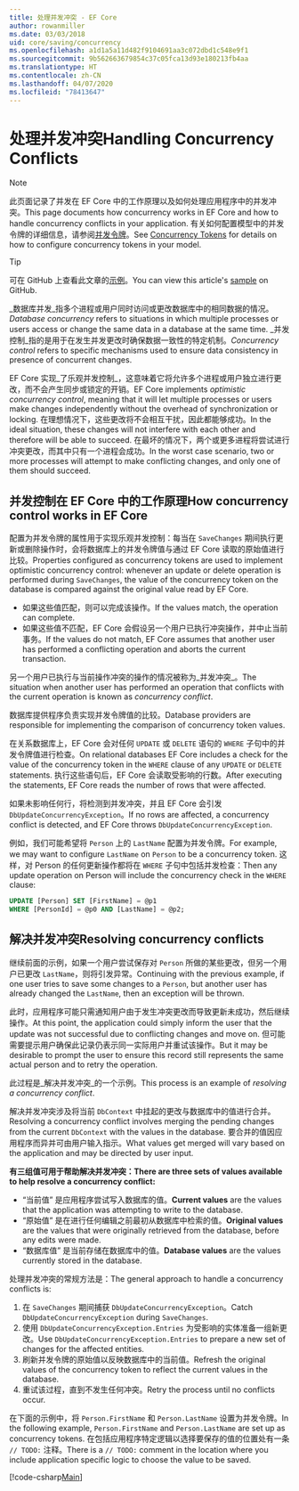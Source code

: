 ```yaml
---
title: 处理并发冲突 - EF Core
author: rowanmiller
ms.date: 03/03/2018
uid: core/saving/concurrency
ms.openlocfilehash: a1d1a5a11d482f9104691aa3c072dbd1c548e9f1
ms.sourcegitcommit: 9b562663679854c37c05fca13d93e180213fb4aa
ms.translationtype: HT
ms.contentlocale: zh-CN
ms.lasthandoff: 04/07/2020
ms.locfileid: "78413647"
---
```

# <a name="handling-concurrency-conflicts"></a><span data-ttu-id="2d9ed-102">处理并发冲突</span><span class="sxs-lookup"><span data-stu-id="2d9ed-102">Handling Concurrency Conflicts</span></span>

> [!NOTE]
> <span data-ttu-id="2d9ed-103">此页面记录了并发在 EF Core 中的工作原理以及如何处理应用程序中的并发冲突。</span><span class="sxs-lookup"><span data-stu-id="2d9ed-103">This page documents how concurrency works in EF Core and how to handle concurrency conflicts in your application.</span></span> <span data-ttu-id="2d9ed-104">有关如何配置模型中的并发令牌的详细信息，请参阅[并发令牌](xref:core/modeling/concurrency)。</span><span class="sxs-lookup"><span data-stu-id="2d9ed-104">See [Concurrency Tokens](xref:core/modeling/concurrency) for details on how to configure concurrency tokens in your model.</span></span>

> [!TIP]
> <span data-ttu-id="2d9ed-105">可在 GitHub 上查看此文章的[示例](https://github.com/dotnet/EntityFramework.Docs/tree/master/samples/core/Saving/Concurrency/)。</span><span class="sxs-lookup"><span data-stu-id="2d9ed-105">You can view this article's [sample](https://github.com/dotnet/EntityFramework.Docs/tree/master/samples/core/Saving/Concurrency/) on GitHub.</span></span>

<span data-ttu-id="2d9ed-106">_数据库并发_指多个进程或用户同时访问或更改数据库中的相同数据的情况。</span><span class="sxs-lookup"><span data-stu-id="2d9ed-106">_Database concurrency_ refers to situations in which multiple processes or users access or change the same data in a database at the same time.</span></span> <span data-ttu-id="2d9ed-107">_并发控制_指的是用于在发生并发更改时确保数据一致性的特定机制。</span><span class="sxs-lookup"><span data-stu-id="2d9ed-107">_Concurrency control_ refers to specific mechanisms used to ensure data consistency in presence of concurrent changes.</span></span>

<span data-ttu-id="2d9ed-108">EF Core 实现_了乐观并发控制_，这意味着它将允许多个进程或用户独立进行更改，而不会产生同步或锁定的开销。</span><span class="sxs-lookup"><span data-stu-id="2d9ed-108">EF Core implements _optimistic concurrency control_, meaning that it will let multiple processes or users make changes independently without the overhead of synchronization or locking.</span></span> <span data-ttu-id="2d9ed-109">在理想情况下，这些更改将不会相互干扰，因此都能够成功。</span><span class="sxs-lookup"><span data-stu-id="2d9ed-109">In the ideal situation, these changes will not interfere with each other and therefore will be able to succeed.</span></span> <span data-ttu-id="2d9ed-110">在最坏的情况下，两个或更多进程将尝试进行冲突更改，而其中只有一个进程会成功。</span><span class="sxs-lookup"><span data-stu-id="2d9ed-110">In the worst case scenario, two or more processes will attempt to make conflicting changes, and only one of them should succeed.</span></span>

## <a name="how-concurrency-control-works-in-ef-core"></a><span data-ttu-id="2d9ed-111">并发控制在 EF Core 中的工作原理</span><span class="sxs-lookup"><span data-stu-id="2d9ed-111">How concurrency control works in EF Core</span></span>

<span data-ttu-id="2d9ed-112">配置为并发令牌的属性用于实现乐观并发控制：每当在 `SaveChanges` 期间执行更新或删除操作时，会将数据库上的并发令牌值与通过 EF Core 读取的原始值进行比较。</span><span class="sxs-lookup"><span data-stu-id="2d9ed-112">Properties configured as concurrency tokens are used to implement optimistic concurrency control: whenever an update or delete operation is performed during `SaveChanges`, the value of the concurrency token on the database is compared against the original value read by EF Core.</span></span>

- <span data-ttu-id="2d9ed-113">如果这些值匹配，则可以完成该操作。</span><span class="sxs-lookup"><span data-stu-id="2d9ed-113">If the values match, the operation can complete.</span></span>
- <span data-ttu-id="2d9ed-114">如果这些值不匹配，EF Core 会假设另一个用户已执行冲突操作，并中止当前事务。</span><span class="sxs-lookup"><span data-stu-id="2d9ed-114">If the values do not match, EF Core assumes that another user has performed a conflicting operation and aborts the current transaction.</span></span>

<span data-ttu-id="2d9ed-115">另一个用户已执行与当前操作冲突的操作的情况被称为_并发冲突_。</span><span class="sxs-lookup"><span data-stu-id="2d9ed-115">The situation when another user has performed an operation that conflicts with the current operation is known as _concurrency conflict_.</span></span>

<span data-ttu-id="2d9ed-116">数据库提供程序负责实现并发令牌值的比较。</span><span class="sxs-lookup"><span data-stu-id="2d9ed-116">Database providers are responsible for implementing the comparison of concurrency token values.</span></span>

<span data-ttu-id="2d9ed-117">在关系数据库上，EF Core 会对任何 `UPDATE` 或 `DELETE` 语句的 `WHERE` 子句中的并发令牌值进行检查。</span><span class="sxs-lookup"><span data-stu-id="2d9ed-117">On relational databases EF Core includes a check for the value of the concurrency token in the `WHERE` clause of any `UPDATE` or `DELETE` statements.</span></span> <span data-ttu-id="2d9ed-118">执行这些语句后，EF Core 会读取受影响的行数。</span><span class="sxs-lookup"><span data-stu-id="2d9ed-118">After executing the statements, EF Core reads the number of rows that were affected.</span></span>

<span data-ttu-id="2d9ed-119">如果未影响任何行，将检测到并发冲突，并且 EF Core 会引发 `DbUpdateConcurrencyException`。</span><span class="sxs-lookup"><span data-stu-id="2d9ed-119">If no rows are affected, a concurrency conflict is detected, and EF Core throws `DbUpdateConcurrencyException`.</span></span>

<span data-ttu-id="2d9ed-120">例如，我们可能希望将 `Person` 上的 `LastName` 配置为并发令牌。</span><span class="sxs-lookup"><span data-stu-id="2d9ed-120">For example, we may want to configure `LastName` on `Person` to be a concurrency token.</span></span> <span data-ttu-id="2d9ed-121">这样，对 Person 的任何更新操作都将在 `WHERE` 子句中包括并发检查：</span><span class="sxs-lookup"><span data-stu-id="2d9ed-121">Then any update operation on Person will include the concurrency check in the `WHERE` clause:</span></span>

``` sql
UPDATE [Person] SET [FirstName] = @p1
WHERE [PersonId] = @p0 AND [LastName] = @p2;
```

## <a name="resolving-concurrency-conflicts"></a><span data-ttu-id="2d9ed-122">解决并发冲突</span><span class="sxs-lookup"><span data-stu-id="2d9ed-122">Resolving concurrency conflicts</span></span>

<span data-ttu-id="2d9ed-123">继续前面的示例，如果一个用户尝试保存对 `Person` 所做的某些更改，但另一个用户已更改 `LastName`，则将引发异常。</span><span class="sxs-lookup"><span data-stu-id="2d9ed-123">Continuing with the previous example, if one user tries to save some changes to a `Person`, but another user has already changed the `LastName`, then an exception will be thrown.</span></span>

<span data-ttu-id="2d9ed-124">此时，应用程序可能只需通知用户由于发生冲突更改而导致更新未成功，然后继续操作。</span><span class="sxs-lookup"><span data-stu-id="2d9ed-124">At this point, the application could simply inform the user that the update was not successful due to conflicting changes and move on.</span></span> <span data-ttu-id="2d9ed-125">但可能需要提示用户确保此记录仍表示同一实际用户并重试该操作。</span><span class="sxs-lookup"><span data-stu-id="2d9ed-125">But it may be desirable to prompt the user to ensure this record still represents the same actual person and to retry the operation.</span></span>

<span data-ttu-id="2d9ed-126">此过程是_解决并发冲突_的一个示例。</span><span class="sxs-lookup"><span data-stu-id="2d9ed-126">This process is an example of _resolving a concurrency conflict_.</span></span>

<span data-ttu-id="2d9ed-127">解决并发冲突涉及将当前 `DbContext` 中挂起的更改与数据库中的值进行合并。</span><span class="sxs-lookup"><span data-stu-id="2d9ed-127">Resolving a concurrency conflict involves merging the pending changes from the current `DbContext` with the values in the database.</span></span> <span data-ttu-id="2d9ed-128">要合并的值因应用程序而异并可由用户输入指示。</span><span class="sxs-lookup"><span data-stu-id="2d9ed-128">What values get merged will vary based on the application and may be directed by user input.</span></span>

<span data-ttu-id="2d9ed-129">**有三组值可用于帮助解决并发冲突：**</span><span class="sxs-lookup"><span data-stu-id="2d9ed-129">**There are three sets of values available to help resolve a concurrency conflict:**</span></span>

- <span data-ttu-id="2d9ed-130">“当前值”  是应用程序尝试写入数据库的值。</span><span class="sxs-lookup"><span data-stu-id="2d9ed-130">**Current values** are the values that the application was attempting to write to the database.</span></span>
- <span data-ttu-id="2d9ed-131">“原始值”  是在进行任何编辑之前最初从数据库中检索的值。</span><span class="sxs-lookup"><span data-stu-id="2d9ed-131">**Original values** are the values that were originally retrieved from the database, before any edits were made.</span></span>
- <span data-ttu-id="2d9ed-132">“数据库值”  是当前存储在数据库中的值。</span><span class="sxs-lookup"><span data-stu-id="2d9ed-132">**Database values** are the values currently stored in the database.</span></span>

<span data-ttu-id="2d9ed-133">处理并发冲突的常规方法是：</span><span class="sxs-lookup"><span data-stu-id="2d9ed-133">The general approach to handle a concurrency conflicts is:</span></span>

1. <span data-ttu-id="2d9ed-134">在 `SaveChanges` 期间捕获 `DbUpdateConcurrencyException`。</span><span class="sxs-lookup"><span data-stu-id="2d9ed-134">Catch `DbUpdateConcurrencyException` during `SaveChanges`.</span></span>
2. <span data-ttu-id="2d9ed-135">使用 `DbUpdateConcurrencyException.Entries` 为受影响的实体准备一组新更改。</span><span class="sxs-lookup"><span data-stu-id="2d9ed-135">Use `DbUpdateConcurrencyException.Entries` to prepare a new set of changes for the affected entities.</span></span>
3. <span data-ttu-id="2d9ed-136">刷新并发令牌的原始值以反映数据库中的当前值。</span><span class="sxs-lookup"><span data-stu-id="2d9ed-136">Refresh the original values of the concurrency token to reflect the current values in the database.</span></span>
4. <span data-ttu-id="2d9ed-137">重试该过程，直到不发生任何冲突。</span><span class="sxs-lookup"><span data-stu-id="2d9ed-137">Retry the process until no conflicts occur.</span></span>

<span data-ttu-id="2d9ed-138">在下面的示例中，将 `Person.FirstName` 和 `Person.LastName` 设置为并发令牌。</span><span class="sxs-lookup"><span data-stu-id="2d9ed-138">In the following example, `Person.FirstName` and `Person.LastName` are set up as concurrency tokens.</span></span> <span data-ttu-id="2d9ed-139">在包括应用程序特定逻辑以选择要保存的值的位置处有一条 `// TODO:` 注释。</span><span class="sxs-lookup"><span data-stu-id="2d9ed-139">There is a `// TODO:` comment in the location where you include application specific logic to choose the value to be saved.</span></span>

[!code-csharp[Main](../../../samples/core/Saving/Concurrency/Sample.cs?name=ConcurrencyHandlingCode&highlight=34-35)]
